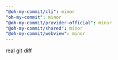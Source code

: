 ```yaml
---
"@oh-my-commit/cli": minor
"oh-my-commit": minor
"@oh-my-commit/provider-official": minor
"@oh-my-commit/shared": minor
"@oh-my-commit/webview": minor
---
```


real git diff
